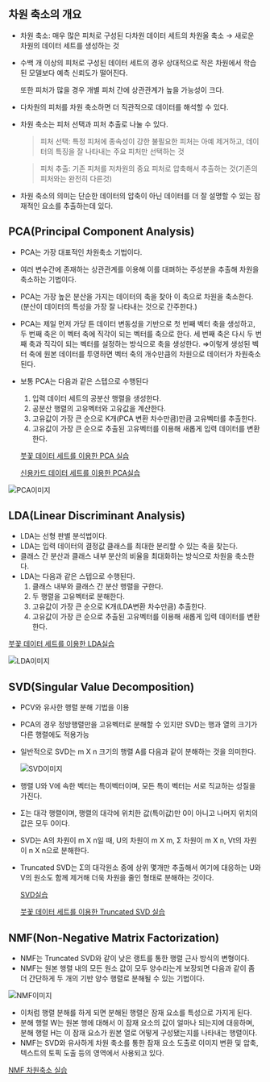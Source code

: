## 차원 축소의 개요

- 차원 축소: 매우 많은 피처로 구성된 다차원 데이터 세트의 차원울 축소 → 새로운 차원의 데이터 세트를 생성하는 것
- 수백 개 이상의 피처로 구성된 데이터 세트의 경우 상대적으로 작은 차원에서 학습된 모델보다 예측 신뢰도가 떨어진다.

    또한 피처가 많을 경우 개별 피처 간에 상관관계가 높을 가능성이 크다.

- 다차원의 피처를 차원 축소하면 더 직관적으로 데이터를 해석할 수 있다.
- 차원 축소는 피처 선택과 피처 추출로 나눌 수 있다.

    > 피처 선택: 특정 피처에 종속성이 강한 불필요한 피처는 아예 제거하고, 데이터의 특징을 잘 나타내는 주요 피처만 선택하는 것

    > 피처 추출: 기존 피처를 저차원의 중요 피처로 압축해서 추출하는 것(기존의 피처와는 완전히 다른것)

- 차원 축소의 의미는 단순한 데이터의 압축이 아닌 데이터를 더 잘 설명할 수 있는 잠재적인 요소를 추출하는데 있다.

## PCA(Principal Component Analysis)

- PCA는 가장 대표적인 차원축소 기법이다.
- 여러 변수간에 존재하는 상관관계를 이용해 이를 대펴하는 주성분을 추출해 차원을 축소하는 기법이다.
- PCA는 가장 높은 분산을 가지는 데이터의 축을 찾아 이 축으로 차원을 축소한다. (분산이 데이터의 특성을 가장 잘 나타내는 것으로 간주한다.)
- PCA는 제일 먼저 가당 튼 데이터 변동성을 기반으로 첫 번째 벡터 축을 생성하고, 두 번째 축은 이 벡터 축에 직각이 되는 벡터를 축으로 한다. 세 번째 축은 다시 두 번째 축과 직각이 되는 벡터를 설정하는 방식으로 축을 생성한다. ⇒이렇게 생성된 벡터 축에 원본 데이터를 투영하면 벡터 축의 개수만큼의 차원으로 데이터가 차원축소 된다.
- 보통 PCA는 다음과 같은 스텝으로 수행된다
    1. 입력 데이터 세트의 공분산 행렬을 생성한다.
    2. 공분산 행렬의 고유벡터와 고유값을 계산한다.
    3. 고유값이 가장 큰 순으로  K개(PCA 변환 차수만큼)만큼 고유벡터를 추출한다.
    4. 고유값이 가장 큰 순으로 추출된 고유벡터를 이용해 새롭게 입력 데이터를 변환한다.

    [붓꽃 데이터 세트를 이용한 PCA 실습](https://github.com/JIWON0520/TIL/blob/main/%EB%A8%B8%EC%8B%A0%EB%9F%AC%EB%8B%9D/%EC%8B%A4%EC%8A%B5/%EC%B0%A8%EC%9B%90%20%EC%B6%95%EC%86%8C/%EB%B6%93%EA%BD%83%20%EB%8D%B0%EC%9D%B4%ED%84%B0%20%EC%84%B8%ED%8A%B8%EB%A5%BC%20%EC%9D%B4%EC%9A%A9%ED%95%9C%20PCA%20%EC%8B%A4%EC%8A%B5.md)

    [신용카드 데이터 세트를 이용한 PCA실습](https://github.com/JIWON0520/TIL/blob/main/%EB%A8%B8%EC%8B%A0%EB%9F%AC%EB%8B%9D/%EC%8B%A4%EC%8A%B5/%EC%B0%A8%EC%9B%90%20%EC%B6%95%EC%86%8C/%EC%8B%A0%EC%9A%A9%EC%B9%B4%EB%93%9C%20%EB%8D%B0%EC%9D%B4%ED%84%B0%20%EC%84%B8%ED%8A%B8%EB%A5%BC%20%EC%9D%B4%EC%9A%A9%ED%95%9C%20PCA%EC%8B%A4%EC%8A%B5.md)

![PCA이미지](https://s3.us-west-2.amazonaws.com/secure.notion-static.com/8acebf62-aa31-4c81-9c97-4c31fac7c9bf/Untitled.png?X-Amz-Algorithm=AWS4-HMAC-SHA256&X-Amz-Credential=AKIAT73L2G45O3KS52Y5%2F20210717%2Fus-west-2%2Fs3%2Faws4_request&X-Amz-Date=20210717T042954Z&X-Amz-Expires=86400&X-Amz-Signature=01107a14181f4f7b71b62a4c13e68370acc20e38c8d7187f695b7ac56b834086&X-Amz-SignedHeaders=host&response-content-disposition=filename%20%3D%22Untitled.png%22)

## LDA(Linear Discriminant Analysis)

- LDA는 선형 판별 분석법이다.
- LDA는 입력 데이터의 결정값 클래스를 최대한 분리할 수 있는 축을 찾는다.
- 클래스 간 분산과 클래스 내부 분산의 비율을 최대화하는 방식으로 차원을 축소한다.
- LDA는 다음과 같은 스텝으로 수행된다.
    1. 클래스 내부와 클래스 간 분산 행렬을 구한다.
    2. 두 행렬을 고유벡터로 분해한다.
    3. 고유값이 가장 큰 순으로 K개(LDA변환 차수만큼) 추출한다.
    4. 고유값이 가장 큰 순으로 추출된 고유벡터를 이용해 새롭게 입력 데이터를 변환한다.

[붓꽃 데이터 세트를 이용한 LDA실습](https://github.com/JIWON0520/TIL/blob/main/%EB%A8%B8%EC%8B%A0%EB%9F%AC%EB%8B%9D/%EC%8B%A4%EC%8A%B5/%EC%B0%A8%EC%9B%90%20%EC%B6%95%EC%86%8C/%EB%B6%93%EA%BD%83%20%EB%8D%B0%EC%9D%B4%ED%84%B0%20%EC%84%B8%ED%8A%B8%EB%A5%BC%20%EC%9D%B4%EC%9A%A9%ED%95%9C%20LDA%EC%8B%A4%EC%8A%B5.md)

![LDA이미지](https://s3.us-west-2.amazonaws.com/secure.notion-static.com/e7364c1f-6dbc-4b91-96fb-db810abb2015/Untitled.png?X-Amz-Algorithm=AWS4-HMAC-SHA256&X-Amz-Credential=AKIAT73L2G45O3KS52Y5%2F20210717%2Fus-west-2%2Fs3%2Faws4_request&X-Amz-Date=20210717T043038Z&X-Amz-Expires=86400&X-Amz-Signature=b0483895d34e9d49a0ab13722dd43ef84f30986418ca42a63fd474765f43c60a&X-Amz-SignedHeaders=host&response-content-disposition=filename%20%3D%22Untitled.png%22)

## SVD(Singular Value Decomposition)

- PCV와 유사한 행렬 분해 기법을 이용
- PCA의 경우 정방행렬만을 고유벡터로 분해할 수 있지만 SVD는 행과 열의 크기가 다른 행렬에도 적용가능
- 일반적으로 SVD는 m X n 크기의 행렬 A를 다음과 같이 분해하는 것을 의미한다.

    ![SVD이미지](https://s3.us-west-2.amazonaws.com/secure.notion-static.com/17d6fa05-c44c-41c6-8fb0-140d05857e79/Untitled.png?X-Amz-Algorithm=AWS4-HMAC-SHA256&X-Amz-Credential=AKIAT73L2G45O3KS52Y5%2F20210717%2Fus-west-2%2Fs3%2Faws4_request&X-Amz-Date=20210717T043123Z&X-Amz-Expires=86400&X-Amz-Signature=71742d0fcb5114fd56e3f491a60d5898f69c6a1d426ca1871943195cc3032b4e&X-Amz-SignedHeaders=host&response-content-disposition=filename%20%3D%22Untitled.png%22)

- 행렬 U와 V에 속한 벡터는 특이벡터이며, 모든 특이 벡터는 서로 직교하는 성질을 가진다.
- Σ는 대각 행렬이며, 행렬의 대각에 위치한 값(특이값)만 0이 아니고 나머지 위치의 값은 모두 0이다.
- SVD는 A의 차원이 m X n일 때, U의 차원이 m X m, Σ 차원이 m X n, Vt의 자원이 n X n으로 분해한다.
- Truncated SVD는 Σ의 대각원소 중에 상위 몇개만 추출해서 여기에 대응하는 U와 V의 원소도 함께 제거해 더욱 차원을 줄인 형태로 분해하는 것이다.

    [SVD실습](https://github.com/JIWON0520/TIL/blob/main/%EB%A8%B8%EC%8B%A0%EB%9F%AC%EB%8B%9D/%EC%8B%A4%EC%8A%B5/%EC%B0%A8%EC%9B%90%20%EC%B6%95%EC%86%8C/SVD%EC%8B%A4%EC%8A%B5.md)

    [붓꽃 데이터 세트를 이용한 Truncated SVD 실습](https://github.com/JIWON0520/TIL/blob/main/%EB%A8%B8%EC%8B%A0%EB%9F%AC%EB%8B%9D/%EC%8B%A4%EC%8A%B5/%EC%B0%A8%EC%9B%90%20%EC%B6%95%EC%86%8C/%EB%B6%93%EA%BD%83%20%EB%8D%B0%EC%9D%B4%ED%84%B0%20%EC%84%B8%ED%8A%B8%EB%A5%BC%20%EC%9D%B4%EC%9A%A9%ED%95%9C%20Truncated%20SVD%20%EC%8B%A4%EC%8A%B5.md)

## NMF(Non-Negative Matrix Factorization)

- NMF는 Truncated SVD와 같이 낮은 랭트를 통한 행렬 근사 방식의 변형이다.
- NMF는 원본 행렬 내의 모든 원소 값이 모두 양수라는게 보장되면 다음과 같이 좀 더 간단하게 두 개의 기반 양수 행렬로 분해될 수 있는 기법이다.

![NMF이미지](https://s3.us-west-2.amazonaws.com/secure.notion-static.com/d344abb3-7d41-4aa4-911a-38e75fdf92f7/Untitled.png?X-Amz-Algorithm=AWS4-HMAC-SHA256&X-Amz-Credential=AKIAT73L2G45O3KS52Y5%2F20210717%2Fus-west-2%2Fs3%2Faws4_request&X-Amz-Date=20210717T043150Z&X-Amz-Expires=86400&X-Amz-Signature=a0d5f65460f0367b50def4a65ae3e1b0d5e436418a49c04b0ac357b93a846b1f&X-Amz-SignedHeaders=host&response-content-disposition=filename%20%3D%22Untitled.png%22)

- 이처럼 행렬 분해를 하게 되면 분해된 행렬은 잠재 요소를 특성으로 가지게 된다.
- 분해 행렬 W는 원본 행에 대해서 이 잠재 요소의 값이 얼마나 되는지에 대응하며, 분해 행렬 H는 이 잠재 요소가 원본 열로 어떻게 구성됐는지를 나타내는 행렬이다.
- NMF는 SVD와 유사하게 차원 축소를 통한 잠재 요소 도출로 이미지 변환 및 압축, 텍스트의 토픽 도출 등의 영역에서 사용되고 있다.

[NMF 차원축소 실습](https://github.com/JIWON0520/TIL/blob/main/%EB%A8%B8%EC%8B%A0%EB%9F%AC%EB%8B%9D/%EC%8B%A4%EC%8A%B5/%EC%B0%A8%EC%9B%90%20%EC%B6%95%EC%86%8C/%EB%B6%93%EA%BD%83%20%EB%8D%B0%EC%9D%B4%ED%84%B0%20%EC%84%B8%ED%8A%B8%EB%A5%BC%20%EC%9D%B4%EC%9A%A9%ED%95%9C%20NMF%EC%8B%A4%EC%8A%B5.md)

